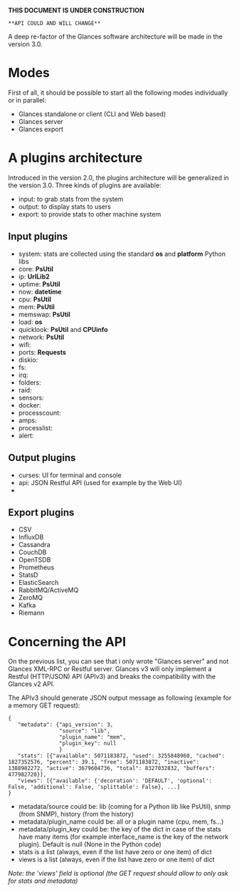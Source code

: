 **THIS DOCUMENT IS UNDER CONSTRUCTION**

    **API COULD AND WILL CHANGE**


A deep re-factor of the Glances software architecture will be made in the version 3.0.

# Modes

First of all, it should be possible to start all the following modes individually or in parallel:
- Glances standalone or client (CLI and Web based)
- Glances server
- Glances export

# A plugins architecture

Introduced in the version 2.0, the plugins architecture will be generalized in the version 3.0. Three kinds of plugins are available:

- input: to grab stats from the system
- output: to display stats to users
- export: to provide stats to other machine system

## Input plugins

- system: stats are collected using the standard **os** and **platform** Python libs 
- core: **PsUtil**
- ip: **UrlLib2**
- uptime: **PsUtil**
- now: **datetime**
- cpu: **PsUtil**
- mem: **PsUtil**
- memswap: **PsUtil**
- load: **os**
- quicklook: **PsUtil** and **CPUinfo**
- network: **PsUtil**
- wifi:
- ports: **Requests**
- diskio:
- fs:
- irq:
- folders:
- raid:
- sensors:
- docker:
- processcount:
- amps:
- processlist:
- alert:

## Output plugins

- curses: UI for terminal and console
- api: JSON Restful API (used for example by the Web UI)
- 

## Export plugins

- CSV
- InfluxDB
- Cassandra
- CouchDB
- OpenTSDB
- Prometheus
- StatsD
- ElasticSearch
- RabbitMQ/ActiveMQ
- ZeroMQ
- Kafka
- Riemann

# Concerning the API

On the previous list, you can see that i only wrote "Glances server" and not Glances XML-RPC or Restful server. Glances v3 will only implement a Restful (HTTP/JSON) API (APIv3) and breaks the compatibility with the Glances v2 API.

The APIv3 should generate JSON output message as following (example for a memory GET request):

```
{
   "metadata": {"api_version": 3,
                "source": "lib",
                "plugin_name": "mem",
                "plugin_key": null
                }
   "stats": [{"available": 5071183872, "used": 3255848960, "cached": 1827352576, "percent": 39.1, "free": 5071183872, "inactive": 1388982272, "active": 3679604736, "total": 8327032832, "buffers": 477982720}],
   "views": [{"available": {'decoration': 'DEFAULT', 'optional': False, 'additional': False, 'splittable': False}, ...]
}
```

* metadata/source could be: lib (coming for a Python lib like PsUtil), snmp (from SNMP), history (from the history)
* metadata/plugin_name could be: all or a plugin name (cpu, mem, fs...)
* metadata/plugin_key could be: the key of the dict in case of the stats have many items (for example interface_name is the key of the network plugin). Default is null (None in the Python code)
* stats is a list (always, even if the list have zero or one item) of dict 
* views is a list (always, even if the list have zero or one item) of dict

_Note: the 'views' field is optional (the GET request should allow to only ask for stats and metadata)_

